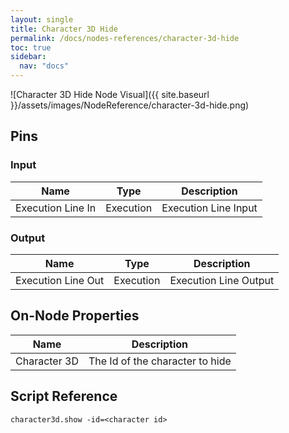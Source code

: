 ```yaml
---
layout: single
title: Character 3D Hide
permalink: /docs/nodes-references/character-3d-hide
toc: true
sidebar:
  nav: "docs"
---
```



![Character 3D Hide Node Visual]({{ site.baseurl }}/assets/images/NodeReference/character-3d-hide.png)

## Pins

### Input

| Name | Type | Description |
| --- | --- | --- |
| Execution Line In | Execution | Execution Line Input |

### Output

| Name | Type | Description |
| --- | --- | --- |
| Execution Line Out | Execution | Execution Line Output |

## On-Node Properties

| Name | Description |
| --- | --- |
| Character 3D | The Id of the character to hide |

## Script Reference
```
character3d.show -id=<character id>
```